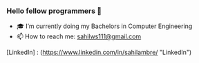 ### Hello fellow programmers 👋

- 🎓 I’m currently doing my Bachelors in Computer Engineering 
- 📫 How to reach me: sahilws111@gmail.com

[LinkedIn] : (https://www.linkedin.com/in/sahilambre/ "LinkedIn")
<!--
**sahilambre/sahilambre** is a ✨ _special_ ✨ repository because its `README.md` (this file) appears on your GitHub profile.

Here are some ideas to get you started:

- 🔭 I’m currently working on ...
- 🌱 I’m currently learning ...
- 👯 I’m looking to collaborate on ...
- 🤔 I’m looking for help with ...
- 💬 Ask me about ...

- 😄 Pronouns: ...
- ⚡ Fun fact: ...
--> 
